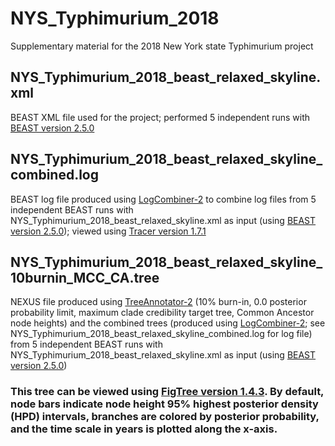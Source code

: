 # NYS_Typhimurium_2018
Supplementary material for the 2018 New York state Typhimurium project

## NYS_Typhimurium_2018_beast_relaxed_skyline.xml

BEAST XML file used for the project; performed 5 independent runs with <a href="http://www.beast2.org/">BEAST version 2.5.0</a>

## NYS_Typhimurium_2018_beast_relaxed_skyline_combined.log

BEAST log file produced using <a href="http://www.beast2.org/programs/">LogCombiner-2</a> to combine log files from 5 independent BEAST runs with NYS_Typhimurium_2018_beast_relaxed_skyline.xml as input (using <a href="http://www.beast2.org/">BEAST version 2.5.0</a>); viewed using <a href="http://beast.community/tracer">Tracer version 1.7.1</a>

## NYS_Typhimurium_2018_beast_relaxed_skyline_10burnin_MCC_CA.tree

NEXUS file produced using <a href="http://www.beast2.org/programs/">TreeAnnotator-2</a> (10% burn-in, 0.0 posterior probability limit, maximum clade credibility target tree, Common Ancestor node heights) and the combined trees (produced using <a href="http://www.beast2.org/programs/">LogCombiner-2</a>; see NYS_Typhimurium_2018_beast_relaxed_skyline_combined.log for log file) from 5 independent BEAST runs with NYS_Typhimurium_2018_beast_relaxed_skyline.xml as input (using <a href="http://www.beast2.org/">BEAST version 2.5.0</a>)

### This tree can be viewed using <a href="http://tree.bio.ed.ac.uk/software/figtree/">FigTree version 1.4.3</a>. By default, node bars indicate node height 95% highest posterior density (HPD) intervals, branches are colored by posterior probability, and the time scale in years is plotted along the x-axis.

